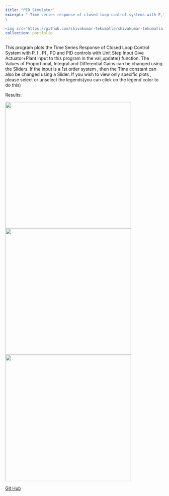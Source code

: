```yaml
---
title: "PID Simulator"
excerpt: " Time series response of closed loop control systems with P,I,PI,PD and PID controls with unit step response. 
\

<img src='https://github.com/shivakumar-tekumatla/shivakumar-tekumatla.github.io/blob/master/files/GIFs/PID.gif?raw=true' width =400  />"
collection: portfolio
---
```

This program plots the Time Series Response of Closed Loop Control System with P, I , PI , PD and PID controls with Unit Step Input
Give Actuator+Plant input to this program in the val_update() function.
The Values of Proportional, Integral and Differential Gains can be changed using the Sliders.
If the input is a 1st order system , then the Time constant can also be changed using a Slider.
If you wish to view only specific plots , please select or unselect the legends(you can click on the legend color to do this)

Results:

<img src='https://github.com/shivakumar-tekumatla/shivakumar-tekumatla.github.io/blob/master/files/GIFs/PID1.png?raw=true' width =400  />

<img src='https://github.com/shivakumar-tekumatla/shivakumar-tekumatla.github.io/blob/master/files/GIFs/PID2.png?raw=true' width =400  />

<img src='https://github.com/shivakumar-tekumatla/shivakumar-tekumatla.github.io/blob/master/files/GIFs/PID3.png?raw=true' width =400  />


[Git Hub](https://github.com/shivakumar-tekumatla/PID-with-Closed-loop-and-Unit-Step)
